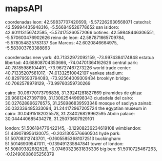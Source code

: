 # mapsAPI

coordenadas leon: 	42.59837707420699, -5.572262630568071
    catedral: 42.59994435948316, -5.566849526778652
    san isidoro: 42.601113156742585, -5.574175260572066
    botines: 42.59848446306551, -5.570600476902626
    reino de leon: 42.587871665709784, -5.578054825783137
    San Marcos: 42.6020846664975, -5.583003763388863

coordenadas new york: 40.71332972092159, -73.9974384174848
    estatua libertad: 40.68808704353666, -74.04701364162626
    central park: 40.78185986104491, -73.96727467273226
    world trade center: 40.71335207561017, -74.01332510042107
    yankee stadium: 40.82979593794083, -73.92564009309434
    brooklyn bridge: 40.7062578978129, -73.99760359730269

cairo: 30.06770173796836, 31.39241281827669
    piramides de ghiza: 29.96812427397199, 31.130625449698343
    ciudadela del cairo: 30.027628896278575, 31.258986839593348
    mosque of sadiyya zainab: 30.032336485333094, 31.244172967205724
    the egyptian museum in cairo: 30.04915182025578, 31.234026828962595
    Abdin palace: 30.044440685434278, 31.25073607929101

london: 51.506184776422145, -0.12908236234619108
    wimblendon: 51.439078956130075, -0.2031305576660504
    hyde park: 51.50708312743701, -0.16055853681072513
    buckingham: 51.50146909547011, -0.139491235847841
    tower of london: 51.50809382682526, -0.07460323631835336
    big ben: 51.5010725467263, -0.12490608605256379

